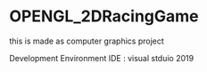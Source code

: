 # OPENGL_2DRacingGame
this is made as computer graphics project

Development Environment
IDE : visual stduio 2019
